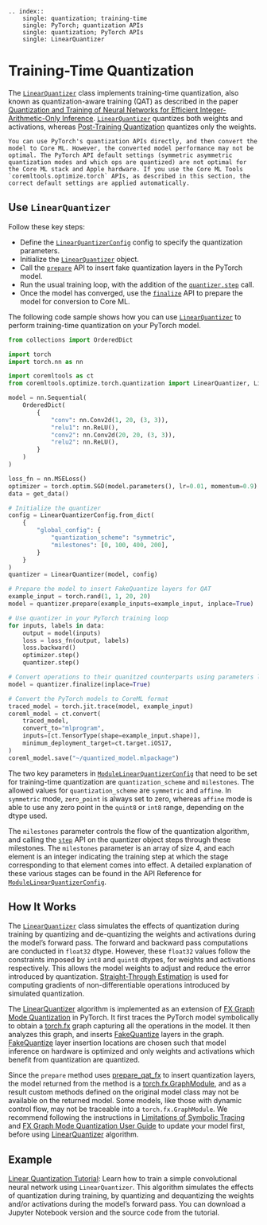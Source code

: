 ```{eval-rst}
.. index:: 
    single: quantization; training-time
    single: PyTorch; quantization APIs
    single: quantization; PyTorch APIs
    single: LinearQuantizer
```

# Training-Time Quantization

The [`LinearQuantizer`](https://apple.github.io/coremltools/source/coremltools.optimize.torch.quantization.html#coremltools.optimize.torch.quantization.LinearQuantizer) class implements training-time quantization, also known as quantization-aware training (QAT) as described in the paper [Quantization and Training of Neural Networks for Efficient Integer-Arithmetic-Only Inference](https://arxiv.org/pdf/1712.05877.pdf). [`LinearQuantizer`](https://apple.github.io/coremltools/source/coremltools.optimize.torch.quantization.html#coremltools.optimize.torch.quantization.LinearQuantizer) quantizes both weights and activations, whereas [Post-Training Quantization](data-free-quantization) quantizes only the weights.

```{admonition} PyTorch quantization APIs
You can use PyTorch's quantization APIs directly, and then convert the model to Core ML. However, the converted model performance may not be optimal. The PyTorch API default settings (symmetric asymmetric quantization modes and which ops are quantized) are not optimal for the Core ML stack and Apple hardware. If you use the Core ML Tools `coremltools.optimize.torch` APIs, as described in this section, the correct default settings are applied automatically.
```

## Use `LinearQuantizer`

Follow these key steps: 

- Define the [`LinearQuantizerConfig`](https://apple.github.io/coremltools/source/coremltools.optimize.torch.quantization.html#coremltools.optimize.torch.quantization.LinearQuantizerConfig) config to specify the quantization parameters.
- Initialize the [`LinearQuantizer`](https://apple.github.io/coremltools/source/coremltools.optimize.torch.quantization.html#coremltools.optimize.torch.quantization.LinearQuantizer) object.
- Call the [`prepare`](https://apple.github.io/coremltools/source/coremltools.optimize.torch.quantization.html#coremltools.optimize.torch.quantization.LinearQuantizer.prepare) API to insert fake quantization layers in the PyTorch model.
- Run the usual training loop, with the addition of the [`quantizer.step`](https://apple.github.io/coremltools/source/coremltools.optimize.torch.quantization.html#coremltools.optimize.torch.quantization.LinearQuantizer.step) call.
- Once the model has converged, use the [`finalize`](https://apple.github.io/coremltools/source/coremltools.optimize.torch.quantization.html#coremltools.optimize.torch.quantization.LinearQuantizer.finalize) API to prepare the model for conversion to Core ML.

The following code sample shows how you can use [`LinearQuantizer`](https://apple.github.io/coremltools/source/coremltools.optimize.torch.quantization.html#coremltools.optimize.torch.quantization.LinearQuantizer) to perform training-time quantization on your PyTorch model.  

```python
from collections import OrderedDict

import torch
import torch.nn as nn

import coremltools as ct
from coremltools.optimize.torch.quantization import LinearQuantizer, LinearQuantizerConfig

model = nn.Sequential(
    OrderedDict(
        {
            "conv": nn.Conv2d(1, 20, (3, 3)),
            "relu1": nn.ReLU(),
            "conv2": nn.Conv2d(20, 20, (3, 3)),
            "relu2": nn.ReLU(),
        }
    )
)

loss_fn = nn.MSELoss()
optimizer = torch.optim.SGD(model.parameters(), lr=0.01, momentum=0.9)
data = get_data()

# Initialize the quantizer
config = LinearQuantizerConfig.from_dict(
    {
        "global_config": {
            "quantization_scheme": "symmetric",
            "milestones": [0, 100, 400, 200],
        }
    }
)
quantizer = LinearQuantizer(model, config)

# Prepare the model to insert FakeQuantize layers for QAT
example_input = torch.rand(1, 1, 20, 20)
model = quantizer.prepare(example_inputs=example_input, inplace=True)

# Use quantizer in your PyTorch training loop
for inputs, labels in data:
    output = model(inputs)
    loss = loss_fn(output, labels)
    loss.backward()
    optimizer.step()
    quantizer.step()

# Convert operations to their quanitzed counterparts using parameters learnt via QAT
model = quantizer.finalize(inplace=True)

# Convert the PyTorch models to CoreML format
traced_model = torch.jit.trace(model, example_input)
coreml_model = ct.convert(
    traced_model,
    convert_to="mlprogram",
    inputs=[ct.TensorType(shape=example_input.shape)],
    minimum_deployment_target=ct.target.iOS17,
)
coreml_model.save("~/quantized_model.mlpackage")
```

The two key parameters in [`ModuleLinearQuantizerConfig`](https://apple.github.io/coremltools/source/coremltools.optimize.torch.quantization.html#coremltools.optimize.torch.quantization.ModuleLinearQuantizerConfig) that need to be set for training-time quantization are `quantization_scheme` and `milestones`. The allowed values for `quantization_scheme` are `symmetric` and `affine`. In `symmetric` mode, `zero_point` is always set to zero, whereas `affine` mode is able to use any zero point in the `quint8` or `int8` range, depending on the dtype used. 

The `milestones` parameter controls the flow of the quantization algorithm, and calling the [`step`](https://apple.github.io/coremltools/source/coremltools.optimize.torch.quantization.html#coremltools.optimize.torch.quantization.LinearQuantizer.step) API on the quantizer object steps through these milestones. The `milestones` parameter is an array of size 4, and each element is an integer indicating the training step at which the stage corresponding to that element comes into effect. A detailed explanation of these various stages can be found in the API Reference for [`ModuleLinearQuantizerConfig`](https://apple.github.io/coremltools/source/coremltools.optimize.torch.quantization.html#coremltools.optimize.torch.quantization.ModuleLinearQuantizerConfig).

## How It Works

The [`LinearQuantizer`](https://apple.github.io/coremltools/source/coremltools.optimize.torch.quantization.html#coremltools.optimize.torch.quantization.LinearQuantizer) class simulates the effects of quantization during training by quantizing and de-quantizing the weights and activations during the model’s forward pass. The forward and backward pass computations are conducted in `float32` dtype. However, these `float32` values follow the constraints imposed by `int8` and `quint8` dtypes, for weights and activations respectively. This allows the model weights to adjust and reduce the error introduced by quantization.  [Straight-Through Estimation](https://arxiv.org/pdf/1308.3432.pdf) is used for computing gradients of non-differentiable operations introduced by simulated quantization.

The [LinearQuantizer](https://apple.github.io/coremltools/source/coremltools.optimize.torch.quantization.html#coremltools.optimize.torch.quantization.LinearQuantizer) algorithm is implemented as an extension of [FX Graph Mode Quantization](https://pytorch.org/tutorials/prototype/fx_graph_mode_quant_guide.html) in PyTorch. It first traces the PyTorch model symbolically to obtain a [torch.fx](https://pytorch.org/docs/stable/fx.html) graph capturing all the operations in the model. It then analyzes this graph, and inserts [FakeQuantize](https://pytorch.org/docs/stable/generated/torch.ao.quantization.fake_quantize.FakeQuantize.html) layers in the graph. [FakeQuantize](https://pytorch.org/docs/stable/generated/torch.ao.quantization.fake_quantize.FakeQuantize.html)  layer insertion locations are chosen such that model inference on hardware is optimized and only weights and activations which benefit from quantization are quantized. 

Since the `prepare` method uses [prepare_qat_fx](https://pytorch.org/docs/stable/generated/torch.ao.quantization.quantize_fx.prepare_qat_fx.html) to insert quantization layers, the model returned from the method is a [torch.fx.GraphModule](https://pytorch.org/docs/stable/fx.html#torch.fx.GraphModule), and as a result custom methods defined on the original model class may not be available on the returned model. Some models, like those with dynamic control flow, may not be traceable into a `torch.fx.GraphModule`. We recommend following the instructions in [Limitations of Symbolic Tracing](https://pytorch.org/docs/stable/fx.html#limitations-of-symbolic-tracing) and [FX Graph Mode Quantization User Guide](https://pytorch.org/tutorials/prototype/fx_graph_mode_quant_guide.html) to update your model first, before using [LinearQuantizer](https://apple.github.io/coremltools/source/coremltools.optimize.torch.quantization.html#coremltools.optimize.torch.quantization.LinearQuantizer) algorithm.

## Example

[Linear Quantization Tutorial](https://apple.github.io/coremltools/_examples/linear_quantization.html): Learn how to train a simple convolutional neural network using `LinearQuantizer`. This algorithm simulates the effects of quantization during training, by quantizing and dequantizing the weights and/or activations during the model’s forward pass. You can download a Jupyter Notebook version and the source code from the tutorial.
